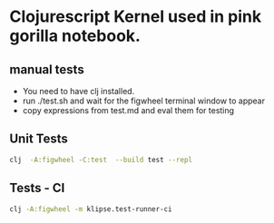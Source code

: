 # Clojurescript Kernel used in pink gorilla notebook.

## manual tests

- You need to have clj installed.
- run ./test.sh and wait for the figwheel terminal window to appear
- copy expressions from test.md and eval them for testing

## Unit Tests

```bash
clj  -A:figwheel -C:test  --build test --repl
```

## Tests - CI

```bash
clj -A:figwheel -m klipse.test-runner-ci
```
